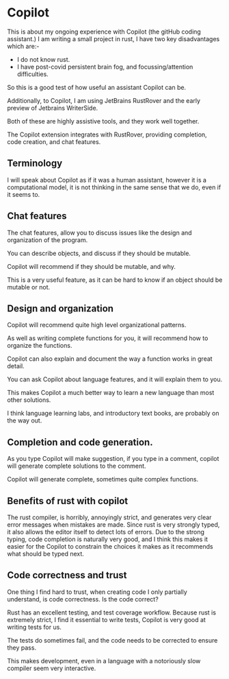 # Copilot

This is about my ongoing experience with Copilot (the gitHub coding assistant.)
I am writing a small project in rust, I have two key disadvantages which are:-

- I do not know rust.
- I have post-covid persistent brain fog, and focussing/attention difficulties.

So this is a good test of how useful an assistant Copilot can be.

Additionally, to Copilot, I am using JetBrains RustRover and the early preview of 
Jetbrains WriterSide.

Both of these are highly assistive tools, and they work well together.

The Copilot extension integrates with RustRover, providing completion, code creation, and chat features.

## Terminology

I will speak about Copilot as if it was a human assistant, however it is a computational model, it is not thinking in the same sense that we do, even if it seems to.



## Chat features

The chat features, allow you to discuss issues like the design and organization of the program.

You can describe objects, and discuss if they should be mutable.

Copilot will recommend if they should be mutable, and why.

This is a very useful feature, as it can be hard to know if an object should be mutable or not.

## Design and organization

Copilot will recommend quite high level organizational patterns.

As well as writing complete functions for you, it will recommend how to organize the functions.

Copilot can also explain and document the way a function works in great detail.

You can ask Copilot about language features, and it will explain them to you.

This makes Copilot a much better way to learn a new language than most other solutions.

I think language learning labs, and introductory text books, are probably on the way out.



## Completion and code generation.

As you type Copilot will make suggestion, if you type in a comment, copilot will generate complete solutions to the comment.

Copilot will generate complete, sometimes quite complex functions.

## Benefits of rust with copilot

The rust compiler, is horribly, annoyingly strict, and generates very clear error messages when mistakes are made.
Since rust is very strongly typed, it also allows the editor itself to detect lots of errors.
Due to the strong typing, code completion is naturally very good, and I think this makes it easier for the Copilot to constrain
the choices it makes as it recommends what should be typed next.

## Code correctness and trust

One thing I find hard to trust, when creating code I only partially understand, is code correctness.
Is the code correct?

Rust has an excellent testing, and test coverage workflow.
Because rust is extremely strict, I find it essential to write tests, Copilot is very good at writing tests for us.

The tests do sometimes fail, and the code needs to be corrected to ensure they pass.

This makes development, even in a language with a notoriously slow compiler seem very interactive.














